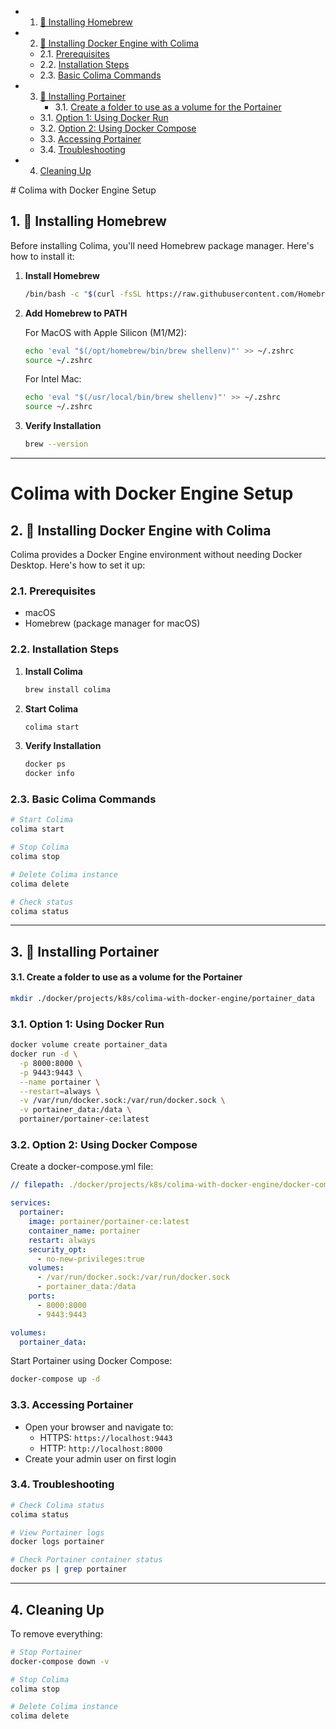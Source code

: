 <!-- vscode-markdown-toc -->
* 1. [🍺 Installing Homebrew](#InstallingHomebrew)
* 2. [🐳 Installing Docker Engine with Colima](#InstallingDockerEnginewithColima)
	* 2.1. [Prerequisites](#Prerequisites)
	* 2.2. [Installation Steps](#InstallationSteps)
	* 2.3. [Basic Colima Commands](#BasicColimaCommands)
* 3. [🐳 Installing Portainer](#InstallingPortainer)
		* 3.1. [Create a folder to use as a volume for the Portainer](#CreateafoldertouseasavolumeforthePortainer)
	* 3.1. [Option 1: Using Docker Run](#Option1:UsingDockerRun)
	* 3.2. [Option 2: Using Docker Compose](#Option2:UsingDockerCompose)
	* 3.3. [Accessing Portainer](#AccessingPortainer)
	* 3.4. [Troubleshooting](#Troubleshooting)
* 4. [Cleaning Up](#CleaningUp)

<!-- vscode-markdown-toc-config
	numbering=true
	autoSave=true
	/vscode-markdown-toc-config -->
<!-- /vscode-markdown-toc --># Colima with Docker Engine Setup

##  1. <a name='InstallingHomebrew'></a>🍺 Installing Homebrew

Before installing Colima, you'll need Homebrew package manager. Here's how to install it:

1. **Install Homebrew**

   ```bash
   /bin/bash -c "$(curl -fsSL https://raw.githubusercontent.com/Homebrew/install/HEAD/install.sh)"
   ```

2. **Add Homebrew to PATH**

   For MacOS with Apple Silicon (M1/M2):
   ```bash
   echo 'eval "$(/opt/homebrew/bin/brew shellenv)"' >> ~/.zshrc
   source ~/.zshrc
   ```

   For Intel Mac:
   ```bash
   echo 'eval "$(/usr/local/bin/brew shellenv)"' >> ~/.zshrc
   source ~/.zshrc
   ```

3. **Verify Installation**

   ```bash
   brew --version
   ```

---

# Colima with Docker Engine Setup

##  2. <a name='InstallingDockerEnginewithColima'></a>🐳 Installing Docker Engine with Colima

Colima provides a Docker Engine environment without needing Docker Desktop. Here's how to set it up:

###  2.1. <a name='Prerequisites'></a>Prerequisites

- macOS
- Homebrew (package manager for macOS)

###  2.2. <a name='InstallationSteps'></a>Installation Steps

1. **Install Colima**

   ```bash
   brew install colima
   ```

2. **Start Colima**

   ```bash
   colima start
   ```

3. **Verify Installation**

   ```bash
   docker ps
   docker info
   ```

###  2.3. <a name='BasicColimaCommands'></a>Basic Colima Commands

```bash
# Start Colima
colima start

# Stop Colima
colima stop

# Delete Colima instance
colima delete

# Check status
colima status
```

---

##  3. <a name='InstallingPortainer'></a>🐳 Installing Portainer

####  3.1. <a name='CreateafoldertouseasavolumeforthePortainer'></a>Create a folder to use as a volume for the Portainer
```bash
mkdir ./docker/projects/k8s/colima-with-docker-engine/portainer_data
```

###  3.1. <a name='Option1:UsingDockerRun'></a>Option 1: Using Docker Run

```bash
docker volume create portainer_data
docker run -d \
  -p 8000:8000 \
  -p 9443:9443 \
  --name portainer \
  --restart=always \
  -v /var/run/docker.sock:/var/run/docker.sock \
  -v portainer_data:/data \
  portainer/portainer-ce:latest
```

###  3.2. <a name='Option2:UsingDockerCompose'></a>Option 2: Using Docker Compose

Create a docker-compose.yml file:

```yaml
// filepath: ./docker/projects/k8s/colima-with-docker-engine/docker-compose.yml

services:
  portainer:
    image: portainer/portainer-ce:latest
    container_name: portainer
    restart: always
    security_opt:
      - no-new-privileges:true
    volumes:
      - /var/run/docker.sock:/var/run/docker.sock
      - portainer_data:/data
    ports:
      - 8000:8000
      - 9443:9443

volumes:
  portainer_data:
```

Start Portainer using Docker Compose:

```bash
docker-compose up -d
```

###  3.3. <a name='AccessingPortainer'></a>Accessing Portainer

- Open your browser and navigate to:
  - HTTPS: `https://localhost:9443`
  - HTTP: `http://localhost:8000`
- Create your admin user on first login

###  3.4. <a name='Troubleshooting'></a>Troubleshooting

```bash
# Check Colima status
colima status

# View Portainer logs
docker logs portainer

# Check Portainer container status
docker ps | grep portainer
```

---

##  4. <a name='CleaningUp'></a>Cleaning Up

To remove everything:

```bash
# Stop Portainer
docker-compose down -v

# Stop Colima
colima stop

# Delete Colima instance
colima delete
```